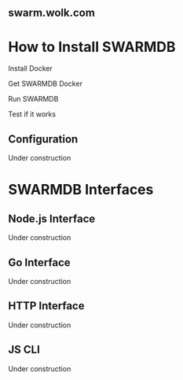 ## swarm.wolk.com

# How to Install SWARMDB

Install Docker

Get SWARMDB Docker

Run SWARMDB

Test if it works

## Configuration 

Under construction

# SWARMDB Interfaces

## Node.js Interface

Under construction

## Go Interface

Under construction

## HTTP Interface

Under construction

## JS CLI

Under construction

